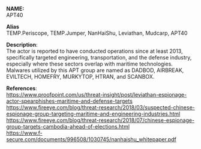 **NAME:**  
APT40  
  
**Alias**  
TEMP.Periscope, TEMP.Jumper, NanHaiShu, Leviathan, Mudcarp, APT40   
  
**Description**:   
The actor is reported to have conducted operations since at least 2013, specifically targeted engineering, transportation, and the defense industry, especially where these sectors overlap with maritime technologies.
Malwares utilized by this APT group are named as DADBOD, AIRBREAK, EVILTECH, HOMEFRY, MURKYTOP, HTRAN, and SCANBOX.

  
**References**:  
https://www.proofpoint.com/us/threat-insight/post/leviathan-espionage-actor-spearphishes-maritime-and-defense-targets  
https://www.fireeye.com/blog/threat-research/2018/03/suspected-chinese-espionage-group-targeting-maritime-and-engineering-industries.html  
https://www.fireeye.com/blog/threat-research/2018/07/chinese-espionage-group-targets-cambodia-ahead-of-elections.html  
https://www.f-secure.com/documents/996508/1030745/nanhaishu_whitepaper.pdf  